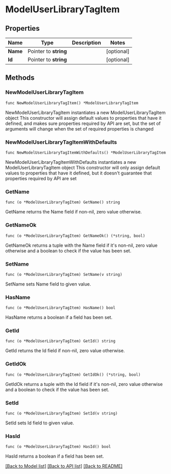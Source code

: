 # ModelUserLibraryTagItem

## Properties

Name | Type | Description | Notes
------------ | ------------- | ------------- | -------------
**Name** | Pointer to **string** |  | [optional] 
**Id** | Pointer to **string** |  | [optional] 

## Methods

### NewModelUserLibraryTagItem

`func NewModelUserLibraryTagItem() *ModelUserLibraryTagItem`

NewModelUserLibraryTagItem instantiates a new ModelUserLibraryTagItem object
This constructor will assign default values to properties that have it defined,
and makes sure properties required by API are set, but the set of arguments
will change when the set of required properties is changed

### NewModelUserLibraryTagItemWithDefaults

`func NewModelUserLibraryTagItemWithDefaults() *ModelUserLibraryTagItem`

NewModelUserLibraryTagItemWithDefaults instantiates a new ModelUserLibraryTagItem object
This constructor will only assign default values to properties that have it defined,
but it doesn't guarantee that properties required by API are set

### GetName

`func (o *ModelUserLibraryTagItem) GetName() string`

GetName returns the Name field if non-nil, zero value otherwise.

### GetNameOk

`func (o *ModelUserLibraryTagItem) GetNameOk() (*string, bool)`

GetNameOk returns a tuple with the Name field if it's non-nil, zero value otherwise
and a boolean to check if the value has been set.

### SetName

`func (o *ModelUserLibraryTagItem) SetName(v string)`

SetName sets Name field to given value.

### HasName

`func (o *ModelUserLibraryTagItem) HasName() bool`

HasName returns a boolean if a field has been set.

### GetId

`func (o *ModelUserLibraryTagItem) GetId() string`

GetId returns the Id field if non-nil, zero value otherwise.

### GetIdOk

`func (o *ModelUserLibraryTagItem) GetIdOk() (*string, bool)`

GetIdOk returns a tuple with the Id field if it's non-nil, zero value otherwise
and a boolean to check if the value has been set.

### SetId

`func (o *ModelUserLibraryTagItem) SetId(v string)`

SetId sets Id field to given value.

### HasId

`func (o *ModelUserLibraryTagItem) HasId() bool`

HasId returns a boolean if a field has been set.


[[Back to Model list]](../README.md#documentation-for-models) [[Back to API list]](../README.md#documentation-for-api-endpoints) [[Back to README]](../README.md)



